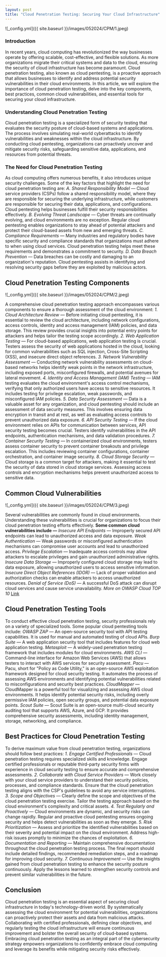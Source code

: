 ```yaml
---
layout: post
title: "Cloud Penetration Testing: Securing Your Cloud Infrastructure"
---
```


![_config.yml]({{ site.baseurl }}/images/052024/CPM/1.jpeg)


### Introduction
In recent years, cloud computing has revolutionized the way businesses operate by offering scalable, cost-effective, and flexible solutions. As more organizations migrate their critical systems and data to the cloud, ensuring the security of cloud infrastructure has become paramount. Cloud penetration testing, also known as cloud pentesting, is a proactive approach that allows businesses to identify and address potential security vulnerabilities in their cloud environments. In this article, we will explore the importance of cloud penetration testing, delve into the key components, best practices, common cloud vulnerabilities, and essential tools for securing your cloud infrastructure.


### Understanding Cloud Penetration Testing
Cloud penetration testing is a specialized form of security testing that evaluates the security posture of cloud-based systems and applications. The process involves simulating real-world cyberattacks to identify vulnerabilities and weaknesses within the cloud infrastructure. By conducting cloud pentesting, organizations can proactively uncover and mitigate security risks, safeguarding sensitive data, applications, and resources from potential threats.


### The Need for Cloud Penetration Testing
As cloud computing offers numerous benefits, it also introduces unique security challenges. Some of the key factors that highlight the need for cloud penetration testing are:
*A. Shared Responsibility Model* — Cloud service providers (CSPs) follow a shared responsibility model, where they are responsible for securing the underlying infrastructure, while customers are responsible for securing their data, applications, and configurations. Cloud pentesting helps businesses fulfill their security responsibilities effectively.
*B. Evolving Threat Landscape* — Cyber threats are continually evolving, and cloud environments are no exception. Regular cloud pentesting enables organizations to stay ahead of potential attackers and protect their cloud-based assets from new and emerging threats.
*C. Compliance Requirements* — Many industries and regulatory bodies have specific security and compliance standards that organizations must adhere to when using cloud services. Cloud penetration testing helps meet these requirements and demonstrates a commitment to security.
*D. Data Breach Prevention* — Data breaches can be costly and damaging to an organization's reputation. Cloud pentesting assists in identifying and resolving security gaps before they are exploited by malicious actors.


## Cloud Penetration Testing Components
![_config.yml]({{ site.baseurl }}/images/052024/CPM/2.jpeg)

A comprehensive cloud penetration testing approach encompasses various components to ensure a thorough assessment of the cloud environment:
*1. Cloud Architecture Review* — Before initiating cloud pentesting, it is essential to review the cloud architecture, including network configurations, access controls, identity and access management (IAM) policies, and data storage. This review provides crucial insights into potential entry points for attackers and helps tailor the testing scope accordingly.
*2. Web Application Testing* — For cloud-based applications, web application testing is crucial. Testers assess the security of web applications hosted in the cloud, looking for common vulnerabilities such as SQL injection, Cross-Site Scripting (XSS), and insecure direct object references.
*3. Network Vulnerability Assessment* — Conducting network vulnerability assessments on cloud-based networks helps identify weak points in the network infrastructure, including exposed ports, misconfigured firewalls, and potential avenues for lateral movement.
*4. Identity and Access Management (IAM) Testing* — IAM testing evaluates the cloud environment's access control mechanisms, verifying that only authorized users have access to sensitive resources. It includes testing for privilege escalation, weak passwords, and misconfigured IAM policies.
*5. Data Security Assessment* — Data is a valuable asset for any organization, and cloud pentesting should include an assessment of data security measures. This involves ensuring data encryption in transit and at rest, as well as evaluating access controls to prevent unauthorized data exposure.
*6. API Security Testing* — If the cloud environment relies on APIs for communication between services, API security testing becomes crucial. Testers identify vulnerabilities in the API endpoints, authentication mechanisms, and data validation procedures.
*7. Container Security Testing* — In containerized cloud environments, testers assess container security to prevent container breakouts and privilege escalation. This includes reviewing container configurations, container orchestration, and container image security.
*8. Cloud Storage Security* — Cloud storage is a common target for attackers, making it essential to test the security of data stored in cloud storage services. Assessing access controls and encryption mechanisms helps prevent unauthorized access to sensitive data.


## Common Cloud Vulnerabilities
![_config.yml]({{ site.baseurl }}/images/052024/CPM/3.jpeg)

Several vulnerabilities are commonly found in cloud environments. Understanding these vulnerabilities is crucial for organizations to focus their cloud penetration testing efforts effectively.
**Some common cloud vulnerabilities include —**
*Insecure API Endpoints* — Improperly secured API endpoints can lead to unauthorized access and data exposure.
*Weak Authentication* — Weak passwords or misconfigured authentication mechanisms can compromise user accounts and lead to unauthorized access.
*Privilege Escalation* — Inadequate access controls may allow attackers to escalate privileges and gain unauthorized administrative rights.
*Insecure Data Storage* — Improperly configured cloud storage may lead to data exposure, allowing unauthorized users to access sensitive information.
*Insecure Direct Object References (IDOR)* — Lack of proper validation and authorization checks can enable attackers to access unauthorized resources.
*Denial of Service (DoS)* — A successful DoS attack can disrupt cloud services and cause service unavailability.
*More on OWASP Cloud TOP 10* [Link](https://faun.pub/owasp-cloud-top-10-db4a3a8e0a8f)


## Cloud Penetration Testing Tools
To conduct effective cloud penetration testing, security professionals rely on a variety of specialized tools. Some popular cloud pentesting tools include:
*OWASP ZAP* — An open-source security tool with API testing capabilities. It is used for manual and automated testing of cloud APIs.
*Burp Suite* — A web application security tool that includes features for cloud web application testing.
*Metasploit* — A widely-used penetration testing framework that includes modules for cloud environments.
*AWS CLI* — Command-line interface for Amazon Web Services (AWS) that allows testers to interact with AWS services for security assessment.
*Pacu* — Pacu, short for "Policy as Code Utility," is an open-source AWS exploitation framework designed for cloud security testing. It automates the process of assessing AWS environments and identifying potential vulnerabilities related to misconfigurations and security best practices.
*CloudMapper* — CloudMapper is a powerful tool for visualizing and assessing AWS cloud environments. It helps identify potential security risks, including overly permissive IAM policies, open security groups, and potential data exposure points.
*Scout Suite* — Scout Suite is an open-source multi-cloud security auditing tool that supports AWS, Azure, and GCP. It provides comprehensive security assessments, including identity management, storage, networking, and compliance.


## Best Practices for Cloud Penetration Testing
To derive maximum value from cloud penetration testing, organizations should follow best practices:
*1. Engage Certified Professionals* — Cloud penetration testing requires specialized skills and knowledge. Engage certified professionals or reputable third-party security firms with experience in cloud security testing to ensure accurate and comprehensive assessments.
*2. Collaborate with Cloud Service Providers* — Work closely with your cloud service providers to understand their security policies, processes, and compliance standards. Ensure that the cloud penetration testing aligns with the CSP's guidelines to avoid any service interruptions.
*3. Scope and Objectives* — Clearly define the scope and objectives of the cloud penetration testing exercise. Tailor the testing approach based on the cloud environment's complexity and critical assets.
*4. Test Regularly and Proactively* — Cloud environments are dynamic, and security risks can change rapidly. Regular and proactive cloud pentesting ensures ongoing security and helps detect vulnerabilities as soon as they emerge.
*5. Risk Prioritization* — Assess and prioritize the identified vulnerabilities based on their severity and potential impact on the cloud environment. Address high-risk issues promptly to minimize the chances of exploitation.
*6. Documentation and Reporting* — Maintain comprehensive documentation throughout the cloud penetration testing process. The final report should include detailed findings, recommended remediation steps, and a roadmap for improving cloud security.
*7. Continuous Improvement* — Use the insights gained from cloud penetration testing to enhance the security posture continuously. Apply the lessons learned to strengthen security controls and prevent similar vulnerabilities in the future.


## Conclusion
Cloud penetration testing is an essential aspect of securing cloud infrastructure in today's technology-driven world. By systematically assessing the cloud environment for potential vulnerabilities, organizations can proactively protect their assets and data from malicious attacks. Collaborating with certified professionals, defining clear objectives, and regularly testing the cloud infrastructure will ensure continuous improvement and bolster the overall security of cloud-based systems. Embracing cloud penetration testing as an integral part of the cybersecurity strategy empowers organizations to confidently embrace cloud computing and leverage its benefits while mitigating security risks effectively.

